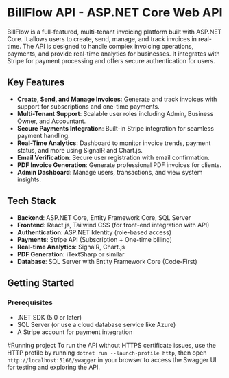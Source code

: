 # BillFlow API - ASP.NET Core Web API

BillFlow is a full-featured, multi-tenant invoicing platform built with ASP.NET Core. It allows users to create, send, manage, and track invoices in real-time. The API is designed to handle complex invoicing operations, payments, and provide real-time analytics for businesses. It integrates with Stripe for payment processing and offers secure authentication for users.

## Key Features

- **Create, Send, and Manage Invoices**: Generate and track invoices with support for subscriptions and one-time payments.
- **Multi-Tenant Support**: Scalable user roles including Admin, Business Owner, and Accountant.
- **Secure Payments Integration**: Built-in Stripe integration for seamless payment handling.
- **Real-Time Analytics**: Dashboard to monitor invoice trends, payment status, and more using SignalR and Chart.js.
- **Email Verification**: Secure user registration with email confirmation.
- **PDF Invoice Generation**: Generate professional PDF invoices for clients.
- **Admin Dashboard**: Manage users, transactions, and view system insights.

## Tech Stack

- **Backend**: ASP.NET Core, Entity Framework Core, SQL Server
- **Frontend**: React.js, Tailwind CSS (for front-end integration with API)
- **Authentication**: ASP.NET Identity (role-based access)
- **Payments**: Stripe API (Subscription + One-time billing)
- **Real-time Analytics**: SignalR, Chart.js
- **PDF Generation**: iTextSharp or similar
- **Database**: SQL Server with Entity Framework Core (Code-First)

## Getting Started

### Prerequisites

- .NET SDK (5.0 or later)
- SQL Server (or use a cloud database service like Azure)
- A Stripe account for payment integration

#Running project
To run the API without HTTPS certificate issues, use the HTTP profile by running `dotnet run --launch-profile http`, then open `http://localhost:5166/swagger` in your browser to access the Swagger UI for testing and exploring the API.

